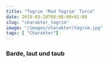 ```yaml
---
title: "Togrim 'Mad Togrim' Turco"
date: 2018-03-28T08:00:00+01:00
slug: "charakter_togrim"
image: "/images/charakter/togrim.jpg"
tags: [ "Charakter"]
---
```


### Barde, laut und taub
